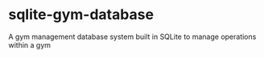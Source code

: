 # sqlite-gym-database
A gym management database system built in SQLite to manage operations within a gym
